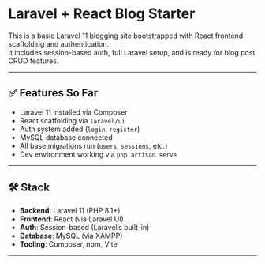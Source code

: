 # Laravel + React Blog Starter

This is a basic Laravel 11 blogging site bootstrapped with React frontend scaffolding and authentication.  
It includes session-based auth, full Laravel setup, and is ready for blog post CRUD features.

---

## ✅ Features So Far

- Laravel 11 installed via Composer
- React scaffolding via `laravel/ui`
- Auth system added (`login`, `register`)
- MySQL database connected
- All base migrations run (`users`, `sessions`, etc.)
- Dev environment working via `php artisan serve`

---

## 🛠️ Stack

- **Backend**: Laravel 11 (PHP 8.1+)
- **Frontend**: React (via Laravel UI)
- **Auth**: Session-based (Laravel’s built-in)
- **Database**: MySQL (via XAMPP)
- **Tooling**: Composer, npm, Vite

---
